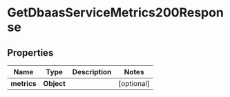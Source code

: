 

# GetDbaasServiceMetrics200Response


## Properties

| Name | Type | Description | Notes |
|------------ | ------------- | ------------- | -------------|
|**metrics** | **Object** |  |  [optional] |



